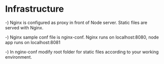 Infrastructure
==============

-) Nginx is configured as proxy in front of Node server. Static files are served with Nginx.

-) Nginx sample conf file is nginx-conf. Nginx runs on localhost:8080, node app runs on localhost:8081

-) In nginx-conf modify root folder for static files according to your working environment.
